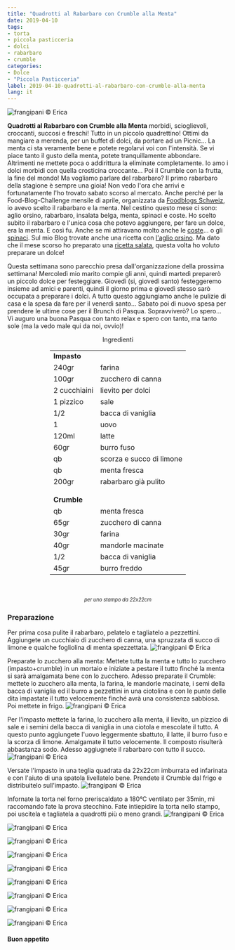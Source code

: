 ```yaml
---
title: "Quadrotti al Rabarbaro con Crumble alla Menta"
date: 2019-04-10
tags:
- torta
- piccola pasticceria
- dolci
- rabarbaro
- crumble
categories:
- Dolce
- "Piccola Pasticceria"
label: 2019-04-10-quadrotti-al-rabarbaro-con-crumble-alla-menta
lang: it
---
```

![](header.jpeg "frangipani © Erica")

**Quadrotti al Rabarbaro con Crumble alla Menta** morbidi, scioglievoli, croccanti, succosi e freschi! Tutto in un piccolo quadrettino! Ottimi da mangiare a merenda, per un buffet di dolci, da portare ad un Picnic... La menta ci sta veramente bene e potete regolarvi voi con l'intensità. Se vi piace tanto il gusto della menta, potete tranquillamente abbondare. Altrimenti ne mettete poca o addirittura la eliminate completamente. Io amo i dolci morbidi con quella crosticina croccante... Poi il Crumble con la frutta, la fine del mondo! Ma vogliamo parlare del rabarbaro? Il primo rabarbaro della stagione è sempre una gioia! Non vedo l'ora che arrivi e fortunatamente l'ho trovato sabato scorso al mercato. Anche perché per la Food-Blog-Challenge mensile di aprile, organizzata da <a href="https://www.foodblogs-schweiz.ch" target="_blank">Foodblogs Schweiz</a>, io avevo scelto il rabarbaro e la menta. Nel cestino questo mese ci sono: aglio orsino, rabarbaro, insalata belga, menta, spinaci e coste. Ho scelto subito il rabarbaro e l'unica cosa che potevo aggiungere, per fare un dolce, era la menta. E così fu. Anche se mi attiravano molto anche le <a href="https://frangipani.raiano.ch/2016-09-26-pan-brioche-farcito/" target="_blank">coste</a>... o gli <a href="https://frangipani.raiano.ch/2016-02-05-polpettone-di-pane-ripieno-con-spinaci-e-mozzarella/" target="_blank">spinaci</a>. Sul mio Blog trovate anche una ricetta con <a href="https://frangipani.raiano.ch/2015-04-05-agnellino-di-pane-ai-tre-pesti/" target="_blank">l'aglio orsino</a>. Ma dato che il mese scorso ho preparato una <a href="https://frangipani.raiano.ch/2019-03-18-muffin-salati-alle-carote-vegani-con-insalata-di-spinaci-mele-nocciole/" target="_blank">ricetta salata</a>, questa volta ho voluto preparare un dolce!

Questa settimana sono parecchio presa dall'organizzazione della prossima settimana! Mercoledì mio marito compie gli anni, quindi martedì preparerò un piccolo dolce per festeggiare. Giovedì (si, giovedì santo) festeggeremo insieme ad amici e parenti, quindi il giorno prima e giovedì stesso sarò occupata a preparare i dolci. A tutto questo aggiungiamo anche le pulizie di casa e la spesa da fare per il venerdì santo... Sabato poi di nuovo spesa per prendere le ultime cose per il Brunch di Pasqua. Sopravviverò? Lo spero... Vi auguro una buona Pasqua con tanto relax e spero con tanto, ma tanto sole (ma la vedo male qui da noi, ovvio)!

<div id="wrapper" style="text-align: center">
  <div id="yourdiv" style="display: inline-block;">
    <div class="ingredients" itemscope itemtype="http://schema.org/Recipe">
      <span itemprop="name" style="display:none;">Quadrotti al Rabarbaro con Crumble alla Menta</span>
      <span itemprop="recipeCategory" style="display:none;">Dolce</span>
      <img itemprop="image" style="display:none;" class="ignore-gallery-item" src="header.jpeg"/>
      <span itemprop="author" style="display:none;">Erica Raiano</span>
      <span itemprop="description" style="display:none;">Quadrotti al Rabarbaro con Crumble alla Menta morbidi, scioglievoli, croccanti, succosi e freschi! Tutto in un piccolo quadrettino!</span>
      <div class="ingredients-title">Ingredienti</div>
      <table>
        <tbody>
          <tr>          
            <td colspan="2"><b>Impasto</b></td>
          </tr>      
          <tr itemprop="recipeIngredient">
            <td>240gr</td>
            <td>farina</td>
          </tr>
          <tr itemprop="recipeIngredient">
            <td>100gr</td>
            <td>zucchero di canna</td>
          </tr>
          <tr itemprop="recipeIngredient">
            <td>2 cucchiaini</td>
            <td>lievito per dolci</td>
          </tr>
          <tr itemprop="recipeIngredient">
            <td>1 pizzico</td>
            <td>sale</td>
          </tr>
          <tr itemprop="recipeIngredient">
            <td>1/2</td>
            <td>bacca di vaniglia</td>
          </tr>
          <tr itemprop="recipeIngredient">
            <td>1</td>
            <td>uovo</td>
          </tr>
          <tr itemprop="recipeIngredient">
            <td>120ml</td>
            <td>latte</td>
          </tr>
          <tr itemprop="recipeIngredient">
            <td>60gr</td>
            <td>burro fuso</td>
          </tr>
          <tr itemprop="recipeIngredient">
            <td>qb</td>
            <td>scorza e succo di limone</td>
          </tr>
          <tr itemprop="recipeIngredient">
            <td>qb</td>
            <td>menta fresca</td>
          </tr>
          <tr itemprop="recipeIngredient">
            <td>200gr</td>
            <td>rabarbaro già pulito</td>
          </tr>
          <tr style="height: 15px;"></tr>
          <tr>          
            <td colspan="2"><b>Crumble</b></td>
          </tr>      
          <tr itemprop="recipeIngredient">
            <td>qb</td>
            <td>menta fresca</td>
          </tr>
          <tr itemprop="recipeIngredient">
            <td>65gr</td>
            <td>zucchero di canna</td>
          </tr>
          <tr itemprop="recipeIngredient">
            <td>30gr</td>
            <td>farina</td>
          </tr>
          <tr itemprop="recipeIngredient">
            <td>40gr</td>
            <td>mandorle macinate</td>
          </tr>
          <tr itemprop="recipeIngredient">
            <td>1/2</td>
            <td>bacca di vaniglia</td>
          </tr>
          <tr itemprop="recipeIngredient">
            <td>45gr</td>
            <td>burro freddo</td>
          </tr>
        </tbody>
      </table>
      <br></br>
      <i class="pull-right" style="font-size: 80%;">per uno stampo da 22x22cm</i>
    </div>
  </div>
</div>


<h3>
  <font color="grey">
    <i class="fa-solid fa-gears"></i>
  </font> Preparazione
</h3>

Per prima cosa pulite il rabarbaro, pelatelo e tagliatelo a pezzettini. Aggiungete un cucchiaio di zucchero di canna, una spruzzata di succo di limone e qualche fogliolina di menta spezzettata.
![](rabarbaro.jpeg "frangipani © Erica")

Preparate lo zucchero alla menta: Mettete tutta la menta e tutto lo zucchero (impasto+crumble) in un mortaio e iniziate a pestare il tutto finché la menta si sarà amalgamata bene con lo zucchero. Adesso preparate il Crumble: mettete lo zucchero alla menta, la farina, le mandorle macinate, i semi della bacca di vaniglia ed il burro a pezzettini in una ciotolina e con le punte delle dita impastate il tutto velocemente finché avrà una consistenza sabbiosa. Poi mettete in frigo.
![](crumble.jpeg "frangipani © Erica")

Per l'impasto mettete la farina, lo zucchero alla menta, il lievito, un pizzico di sale e i semini della bacca di vaniglia in una ciotola e mescolate il tutto. A questo punto aggiungete l'uovo leggermente sbattuto, il latte, il burro fuso e la scorza di limone. Amalgamate il tutto velocemente. Il composto risulterà abbastanza sodo. Adesso aggiugnete il rabarbaro con tutto il succo.
![](impasto.jpeg "frangipani © Erica")

Versate l'impasto in una teglia quadrata da 22x22cm imburrata ed infarinata e con l'aiuto di una spatola livellatelo bene. Prendete il Crumble dal frigo e distribuitelo sull'impasto.
![](teglia.jpeg "frangipani © Erica")

Infornate la torta nel forno preriscaldato a 180°C ventilato per 35min, mi raccomando fate la prova stecchino. Fate intiepidire la torta nello stampo, poi uscitela e tagliatela a quadrotti più o meno grandi.
![](risultato1.jpeg "frangipani © Erica")

![](risultato2.jpeg "frangipani © Erica")

![](risultato3.jpeg "frangipani © Erica")

![](risultato4.jpeg "frangipani © Erica")

![](risultato5.jpeg "frangipani © Erica")

![](risultato6.jpeg "frangipani © Erica")

![](risultato7.jpeg "frangipani © Erica")

![](risultato8.jpeg "frangipani © Erica")

![](risultato9.jpeg "frangipani © Erica")

<h4>Buon appetito
  <font color="red">
    <i class="fa-regular fa-face-smile"></i>
  </font>
</h4>